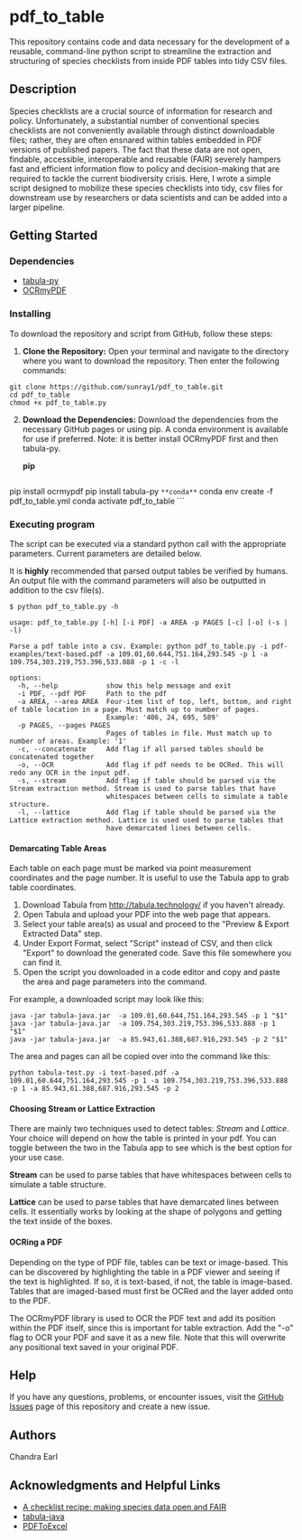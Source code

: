 # pdf_to_table

This repository contains code and data necessary for the development of a reusable, command-line python script to streamline the extraction and structuring of species checklists from inside PDF tables into tidy CSV files.

## Description

Species checklists are a crucial source of information for research and policy. Unfortunately, a substantial number of conventional species checklists are not conveniently available through distinct downloadable files; rather, they are often ensnared within tables embedded in PDF versions of published papers. The fact that these data are not open, findable, accessible, interoperable and reusable (FAIR) severely hampers fast and efficient information flow to policy and decision-making that are required to tackle the current biodiversity crisis. Here, I wrote a simple script designed to mobilize these species checklists into tidy, csv files for downstream use by researchers or data scientists and can be added into a larger pipeline.
 

## Getting Started

### Dependencies

* [tabula-py](https://github.com/chezou/tabula-py)
* [OCRmyPDF](https://github.com/ocrmypdf/OCRmyPDF)

### Installing

To download the repository and script from GitHub, follow these steps:

1. **Clone the Repository:**
   Open your terminal and navigate to the directory where you want to download the repository. Then enter the following commands:
```
git clone https://github.com/sunray1/pdf_to_table.git
cd pdf_to_table
chmod +x pdf_to_table.py
```
2. **Download the Dependencies:**
	Download the dependencies from the necessary GitHub pages or using pip. A conda environment is available for use if preferred. Note: it is better install OCRmyPDF first and then tabula-py.
	
	**pip**

	```
 pip install ocrmypdf
 pip install tabula-py
	```
	**conda**
	```
  conda env create -f pdf_to_table.yml
  conda activate pdf_to_table
	```

### Executing program

The script can be executed via a standard python call with the appropriate parameters. Current parameters are detailed below.

It is **highly** recommended that parsed output tables be verified by humans. An output file with the command parameters will also be outputted in addition to the csv file(s).

```
$ python pdf_to_table.py -h

usage: pdf_to_table.py [-h] [-i PDF] -a AREA -p PAGES [-c] [-o] (-s | -l)

Parse a pdf table into a csv. Example: python pdf_to_table.py -i pdf-examples/text-based.pdf -a 109.01,60.644,751.164,293.545 -p 1 -a
109.754,303.219,753.396,533.888 -p 1 -c -l

options:
  -h, --help            show this help message and exit
  -i PDF, --pdf PDF     Path to the pdf
  -a AREA, --area AREA  Four-item list of top, left, bottom, and right of table location in a page. Must match up to number of pages.
                        Example: '406, 24, 695, 589'
  -p PAGES, --pages PAGES
                        Pages of tables in file. Must match up to number of areas. Example: '1'
  -c, --concatenate     Add flag if all parsed tables should be concatenated together
  -o, --OCR             Add flag if pdf needs to be OCRed. This will redo any OCR in the input pdf.
  -s, --stream          Add flag if table should be parsed via the Stream extraction method. Stream is used to parse tables that have
                        whitespaces between cells to simulate a table structure.
  -l, --lattice         Add flag if table should be parsed via the Lattice extraction method. Lattice is used used to parse tables that
                        have demarcated lines between cells.
```

#### Demarcating Table Areas

Each table on each page must be marked via point measurement coordinates and the page number. It is useful to use the Tabula app to grab table coordinates.

1. Download Tabula from http://tabula.technology/ if you haven't already.
2. Open Tabula and upload your PDF into the web page that appears.
3. Select your table area(s) as usual and proceed to the "Preview & Export Extracted Data" step.
4. Under Export Format, select "Script" instead of CSV, and then click "Export" to download the generated code. Save this file somewhere you can find it.
5. Open the script you downloaded in a code editor and copy and paste the area and page parameters into the command.

For example, a downloaded script may look like this:
```
java -jar tabula-java.jar  -a 109.01,60.644,751.164,293.545 -p 1 "$1" 
java -jar tabula-java.jar  -a 109.754,303.219,753.396,533.888 -p 1 "$1" 
java -jar tabula-java.jar  -a 85.943,61.388,687.916,293.545 -p 2 "$1" 
```

The area and pages can all be copied over into the command like this:
```
python tabula-test.py -i text-based.pdf -a 109.01,60.644,751.164,293.545 -p 1 -a 109.754,303.219,753.396,533.888 -p 1 -a 85.943,61.388,687.916,293.545 -p 2
```
#### Choosing Stream or Lattice Extraction

There are mainly two techniques used to detect tables: *Stream* and *Lattice*. Your choice will depend on how the table is printed in your pdf. You can toggle between the two in the Tabula app to see which is the best option for your use case.

**Stream** can be used to parse tables that have whitespaces between cells to simulate a table structure. 

**Lattice** can be used to parse tables that have demarcated lines between cells. It essentially works by looking at the shape of polygons and getting the text inside of the boxes.

#### OCRing a PDF

Depending on the type of PDF file, tables can be text or image-based. This can be discovered by highlighting the table in a PDF viewer and seeing if the text is highlighted. If so, it is text-based, if not, the table is image-based. Tables that are imaged-based must first be OCRed and the layer added onto to the PDF.

The OCRmyPDF library is used to OCR the PDF text and add its position within the PDF itself, since this is important for table extraction. Add the "-o" flag to OCR your PDF and save it as a new file. Note that this will overwrite any positional text saved in your original PDF.



## Help

If you have any questions, problems, or encounter issues, visit the [GitHub Issues](https://github.com/sunray1/pdf_to_table/issues) page of this repository and create a new issue.

## Authors

Chandra Earl  

## Acknowledgments and Helpful Links

* [A checklist recipe: making species data open and FAIR](https://doi.org/10.1093/database/baaa084)
* [tabula-java](https://github.com/tabulapdf/tabula-java)
* [PDFToExcel](https://tomassetti.me/how-to-convert-a-pdf-to-excel/)